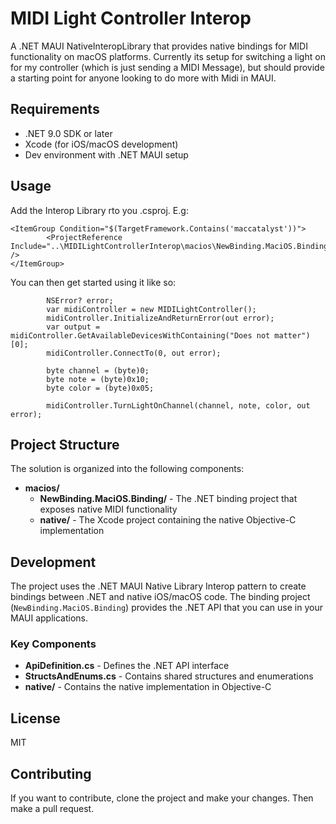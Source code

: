 # MIDI Light Controller Interop

A .NET MAUI NativeInteropLibrary that provides native bindings for MIDI functionality on macOS platforms. Currently its setup for switching a light on for my controller (which is just sending a MIDI Message), but should provide a starting point for anyone looking to do more with Midi in MAUI.

## Requirements

- .NET 9.0 SDK or later
- Xcode (for iOS/macOS development)
- Dev environment with .NET MAUI setup

## Usage

Add the Interop Library rto you .csproj. E.g:

```
<ItemGroup Condition="$(TargetFramework.Contains('maccatalyst'))">
		<ProjectReference Include="..\MIDILightControllerInterop\macios\NewBinding.MaciOS.Binding\NewBinding.MaciOS.Binding.csproj" />
</ItemGroup>
```

You can then get started using it like so:

```
		NSError? error;
		var midiController = new MIDILightController();
		midiController.InitializeAndReturnError(out error);
		var output = midiController.GetAvailableDevicesWithContaining("Does not matter")[0];
		midiController.ConnectTo(0, out error);
		
		byte channel = (byte)0;
		byte note = (byte)0x10;
		byte color = (byte)0x05;

		midiController.TurnLightOnChannel(channel, note, color, out error);
```

## Project Structure

The solution is organized into the following components:

- **macios/**
  - **NewBinding.MaciOS.Binding/** - The .NET binding project that exposes native MIDI functionality
  - **native/** - The Xcode project containing the native Objective-C implementation

## Development

The project uses the .NET MAUI Native Library Interop pattern to create bindings between .NET and native iOS/macOS code. The binding project (`NewBinding.MaciOS.Binding`) provides the .NET API that you can use in your MAUI applications.

### Key Components

- **ApiDefinition.cs** - Defines the .NET API interface
- **StructsAndEnums.cs** - Contains shared structures and enumerations
- **native/** - Contains the native implementation in Objective-C

## License

MIT

## Contributing
If you want to contribute, clone the project and make your changes. Then make a pull request.

